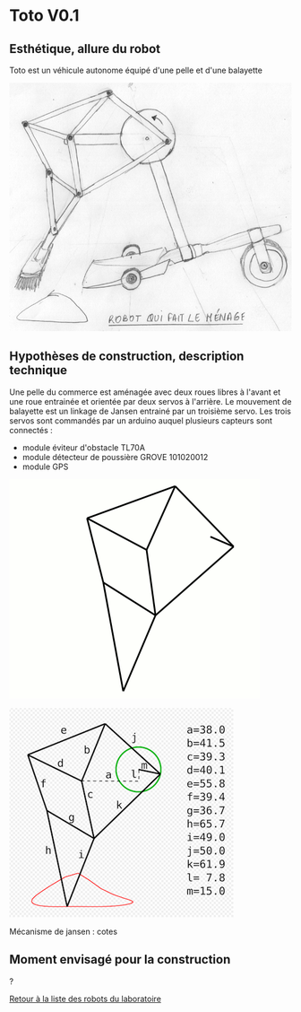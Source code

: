 
# Toto V0.1

## Esthétique, allure du robot

Toto est un véhicule autonome équipé d'une pelle et d'une balayette

![](../../ressources/robot_menage_croquis.jpg)

## Hypothèses de construction, description technique

Une pelle du commerce est aménagée avec deux roues libres à l'avant et une roue entrainée et orientée par deux servos à l'arrière. Le mouvement de balayette est un linkage de Jansen entrainé par un troisième servo.
Les trois servos sont commandés par un arduino auquel plusieurs capteurs sont connectés :

- module éviteur d'obstacle TL70A
- module détecteur de poussière GROVE 101020012
- module GPS

![](../../ressources/Strandbeest-Walking-Animation.gif)


![](../../ressources/Jansen_linkage_cotes_400.png)


Mécanisme de jansen : cotes



## Moment envisagé pour la construction

?

[Retour à la liste des robots du laboratoire](.)
